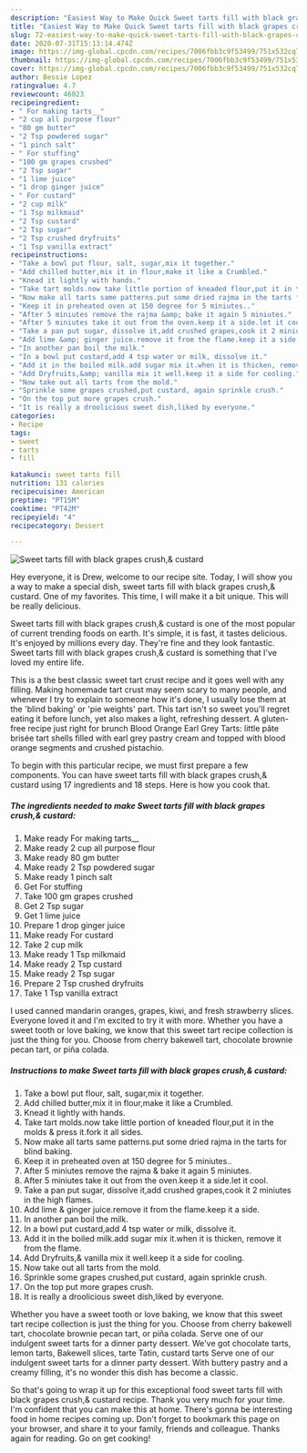 ```yaml
---
description: "Easiest Way to Make Quick Sweet tarts fill with black grapes crush,&amp;amp; custard"
title: "Easiest Way to Make Quick Sweet tarts fill with black grapes crush,&amp;amp; custard"
slug: 72-easiest-way-to-make-quick-sweet-tarts-fill-with-black-grapes-crush-and-amp-custard
date: 2020-07-31T15:13:14.474Z
image: https://img-global.cpcdn.com/recipes/7006fbb3c9f53499/751x532cq70/sweet-tarts-fill-with-black-grapes-crush-custard-recipe-main-photo.jpg
thumbnail: https://img-global.cpcdn.com/recipes/7006fbb3c9f53499/751x532cq70/sweet-tarts-fill-with-black-grapes-crush-custard-recipe-main-photo.jpg
cover: https://img-global.cpcdn.com/recipes/7006fbb3c9f53499/751x532cq70/sweet-tarts-fill-with-black-grapes-crush-custard-recipe-main-photo.jpg
author: Bessie Lopez
ratingvalue: 4.7
reviewcount: 46023
recipeingredient:
- " For making tarts__"
- "2 cup all purpose flour"
- "80 gm butter"
- "2 Tsp powdered sugar"
- "1 pinch salt"
- " For stuffing"
- "100 gm grapes crushed"
- "2 Tsp sugar"
- "1 lime juice"
- "1 drop ginger juice"
- " For custard"
- "2 cup milk"
- "1 Tsp milkmaid"
- "2 Tsp custard"
- "2 Tsp sugar"
- "2 Tsp crushed dryfruits"
- "1 Tsp vanilla extract"
recipeinstructions:
- "Take a bowl put flour, salt, sugar,mix it together."
- "Add chilled butter,mix it in flour,make it like a Crumbled."
- "Knead it lightly with hands."
- "Take tart molds.now take little portion of kneaded flour,put it in the molds &amp; press it.fork it all sides."
- "Now make all tarts same patterns.put some dried rajma in the tarts for blind baking."
- "Keep it in preheated oven at 150 degree for 5 miniutes.."
- "After 5 miniutes remove the rajma &amp; bake it again 5 miniutes."
- "After 5 miniutes take it out from the oven.keep it a side.let it cool."
- "Take a pan put sugar, dissolve it,add crushed grapes,cook it 2 miniutes in the high flames."
- "Add lime &amp; ginger juice.remove it from the flame.keep it a side."
- "In another pan boil the milk."
- "In a bowl put custard,add 4 tsp water or milk, dissolve it."
- "Add it in the boiled milk.add sugar mix it.when it is thicken, remove it from the flame."
- "Add Dryfruits,&amp; vanilla mix it well.keep it a side for cooling."
- "Now take out all tarts from the mold."
- "Sprinkle some grapes crushed,put custard, again sprinkle crush."
- "On the top put more grapes crush."
- "It is really a droolicious sweet dish,liked by everyone."
categories:
- Recipe
tags:
- sweet
- tarts
- fill

katakunci: sweet tarts fill 
nutrition: 131 calories
recipecuisine: American
preptime: "PT15M"
cooktime: "PT42M"
recipeyield: "4"
recipecategory: Dessert

---
```



![Sweet tarts fill with black grapes crush,&amp; custard](https://img-global.cpcdn.com/recipes/7006fbb3c9f53499/751x532cq70/sweet-tarts-fill-with-black-grapes-crush-custard-recipe-main-photo.jpg)

Hey everyone, it is Drew, welcome to our recipe site. Today, I will show you a way to make a special dish, sweet tarts fill with black grapes crush,&amp; custard. One of my favorites. This time, I will make it a bit unique. This will be really delicious.

Sweet tarts fill with black grapes crush,&amp; custard is one of the most popular of current trending foods on earth. It's simple, it is fast, it tastes delicious. It's enjoyed by millions every day. They're fine and they look fantastic. Sweet tarts fill with black grapes crush,&amp; custard is something that I've loved my entire life.

This is a the best classic sweet tart crust recipe and it goes well with any filling. Making homemade tart crust may seem scary to many people, and whenever I try to explain to someone how it&#39;s done, I usually lose them at the &#39;blind baking&#39; or &#39;pie weights&#39; part. This tart isn&#39;t so sweet you&#39;ll regret eating it before lunch, yet also makes a light, refreshing dessert. A gluten-free recipe just right for brunch Blood Orange Earl Grey Tarts: little pâte brisée tart shells filled with earl grey pastry cream and topped with blood orange segments and crushed pistachio.


To begin with this particular recipe, we must first prepare a few components. You can have sweet tarts fill with black grapes crush,&amp; custard using 17 ingredients and 18 steps. Here is how you cook that.

<!--inarticleads1-->

##### The ingredients needed to make Sweet tarts fill with black grapes crush,&amp; custard:

1. Make ready  For making tarts__
1. Make ready 2 cup all purpose flour
1. Make ready 80 gm butter
1. Make ready 2 Tsp powdered sugar
1. Make ready 1 pinch salt
1. Get  For stuffing
1. Take 100 gm grapes crushed
1. Get 2 Tsp sugar
1. Get 1 lime juice
1. Prepare 1 drop ginger juice
1. Make ready  For custard
1. Take 2 cup milk
1. Make ready 1 Tsp milkmaid
1. Make ready 2 Tsp custard
1. Make ready 2 Tsp sugar
1. Prepare 2 Tsp crushed dryfruits
1. Take 1 Tsp vanilla extract


I used canned mandarin oranges, grapes, kiwi, and fresh strawberry slices. Everyone loved it and I&#39;m excited to try it with more. Whether you have a sweet tooth or love baking, we know that this sweet tart recipe collection is just the thing for you. Choose from cherry bakewell tart, chocolate brownie pecan tart, or piña colada. 

<!--inarticleads2-->

##### Instructions to make Sweet tarts fill with black grapes crush,&amp; custard:

1. Take a bowl put flour, salt, sugar,mix it together.
1. Add chilled butter,mix it in flour,make it like a Crumbled.
1. Knead it lightly with hands.
1. Take tart molds.now take little portion of kneaded flour,put it in the molds &amp; press it.fork it all sides.
1. Now make all tarts same patterns.put some dried rajma in the tarts for blind baking.
1. Keep it in preheated oven at 150 degree for 5 miniutes..
1. After 5 miniutes remove the rajma &amp; bake it again 5 miniutes.
1. After 5 miniutes take it out from the oven.keep it a side.let it cool.
1. Take a pan put sugar, dissolve it,add crushed grapes,cook it 2 miniutes in the high flames.
1. Add lime &amp; ginger juice.remove it from the flame.keep it a side.
1. In another pan boil the milk.
1. In a bowl put custard,add 4 tsp water or milk, dissolve it.
1. Add it in the boiled milk.add sugar mix it.when it is thicken, remove it from the flame.
1. Add Dryfruits,&amp; vanilla mix it well.keep it a side for cooling.
1. Now take out all tarts from the mold.
1. Sprinkle some grapes crushed,put custard, again sprinkle crush.
1. On the top put more grapes crush.
1. It is really a droolicious sweet dish,liked by everyone.


Whether you have a sweet tooth or love baking, we know that this sweet tart recipe collection is just the thing for you. Choose from cherry bakewell tart, chocolate brownie pecan tart, or piña colada. Serve one of our indulgent sweet tarts for a dinner party dessert. We&#39;ve got chocolate tarts, lemon tarts, Bakewell slices, tarte Tatin, custard tarts Serve one of our indulgent sweet tarts for a dinner party dessert. With buttery pastry and a creamy filling, it&#39;s no wonder this dish has become a classic. 

So that's going to wrap it up for this exceptional food sweet tarts fill with black grapes crush,&amp; custard recipe. Thank you very much for your time. I'm confident that you can make this at home. There's gonna be interesting food in home recipes coming up. Don't forget to bookmark this page on your browser, and share it to your family, friends and colleague. Thanks again for reading. Go on get cooking!
